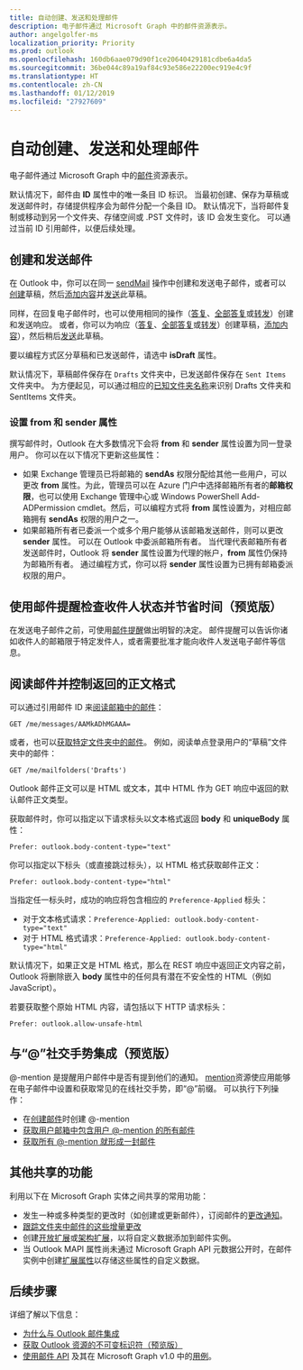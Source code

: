 ```yaml
---
title: 自动创建、发送和处理邮件
description: 电子邮件通过 Microsoft Graph 中的邮件资源表示。
author: angelgolfer-ms
localization_priority: Priority
ms.prod: outlook
ms.openlocfilehash: 160db6aae079d90f1ce20640429181cdbe6a4da5
ms.sourcegitcommit: 36be044c89a19af84c93e586e22200ec919e4c9f
ms.translationtype: HT
ms.contentlocale: zh-CN
ms.lasthandoff: 01/12/2019
ms.locfileid: "27927609"
---
```

# <a name="automate-creating-sending-and-processing-messages"></a>自动创建、发送和处理邮件

电子邮件通过 Microsoft Graph 中的[邮件](/graph/api/resources/message?view=graph-rest-1.0)资源表示。

默认情况下，邮件由 **ID** 属性中的唯一条目 ID 标识。 当最初创建、保存为草稿或发送邮件时，存储提供程序会为邮件分配一个条目 ID。 默认情况下，当将邮件复制或移动到另一个文件夹、存储空间或 .PST 文件时，该 ID 会发生变化。 可以通过当前 ID 引用邮件，以便后续处理。

## <a name="creating-and-sending-mail"></a>创建和发送邮件

在 Outlook 中，你可以在同一 [sendMail](/graph/api/user-sendmail?view=graph-rest-1.0) 操作中创建和发送电子邮件，或者可以[创建](/graph/api/user-post-messages?view=graph-rest-1.0)草稿，然后[添加内容](/graph/api/message-update?view=graph-rest-1.0)并[发送](/graph/api/message-send?view=graph-rest-1.0)此草稿。

同样，在回复电子邮件时，也可以使用相同的操作（[答复](/graph/api/message-reply?view=graph-rest-1.0)、[全部答复](/graph/api/message-replyall?view=graph-rest-1.0)或[转发](/graph/api/message-forward?view=graph-rest-1.0)）创建和发送响应。 或者，你可以为响应（[答复](/graph/api/message-createreply?view=graph-rest-1.0)、[全部答复](/graph/api/message-createreplyall?view=graph-rest-1.0)或[转发](/graph/api/message-createforward?view=graph-rest-1.0)）创建草稿，[添加内容](/graph/api/message-update?view=graph-rest-1.0)），然后稍后[发送](/graph/api/message-send?view=graph-rest-1.0)此草稿。

要以编程方式区分草稿和已发送邮件，请选中 **isDraft** 属性。

默认情况下，草稿邮件保存在 `Drafts` 文件夹中，已发送邮件保存在 `Sent Items` 文件夹中。 为方便起见，可以通过相应的[已知文件夹名称](/graph/api/resources/mailfolder?view=graph-rest-1.0)来识别 Drafts 文件夹和 SentItems 文件夹。 

### <a name="setting-the-from-and-sender-properties"></a>设置 from 和 sender 属性

撰写邮件时，Outlook 在大多数情况下会将 **from** 和 **sender** 属性设置为同一登录用户。 你可以在以下情况下更新这些属性：

- 如果 Exchange 管理员已将邮箱的 **sendAs** 权限分配给其他一些用户，可以更改 **from** 属性。为此，管理员可以在 Azure 门户中选择邮箱所有者的**邮箱权限**，也可以使用 Exchange 管理中心或 Windows PowerShell Add-ADPermission cmdlet。然后，可以编程方式将 **from** 属性设置为，对相应邮箱拥有 **sendAs** 权限的用户之一。
- 如果邮箱所有者已委派一个或多个用户能够从该邮箱发送邮件，则可以更改 **sender** 属性。 可以在 Outlook 中委派邮箱所有者。 当代理代表邮箱所有者发送邮件时，Outlook 将 **sender** 属性设置为代理的帐户，**from** 属性仍保持为邮箱所有者。 通过编程方式，你可以将 **sender** 属性设置为已拥有邮箱委派权限的用户。

## <a name="using-mailtips-to-check-recipient-status-and-save-time-preview"></a>使用邮件提醒检查收件人状态并节省时间（预览版）

在发送电子邮件之前，可使用[邮件提醒](/graph/api/resources/mailtips?view=graph-rest-beta)做出明智的决定。
邮件提醒可以告诉你诸如收件人的邮箱限于特定发件人，或者需要批准才能向收件人发送电子邮件等信息。


## <a name="reading-messages-with-control-over-the-body-format-returned"></a>阅读邮件并控制返回的正文格式

可以通过引用邮件 ID 来[阅读邮箱中的邮件](/graph/api/message-get?view=graph-rest-1.0)：

<!-- {
  "blockType": "ignored",
  "sampleKeys": ["AAMkADhMGAAA="]
}-->
```http
GET /me/messages/AAMkADhMGAAA=
```

或者，也可以[获取特定文件夹中的邮件](/graph/api/user-list-messages?view=graph-rest-1.0)。 例如，阅读单点登录用户的“草稿”文件夹中的邮件：

<!-- { "blockType": "ignored" } -->
```http
GET /me/mailfolders('Drafts')
```

Outlook 邮件正文可以是 HTML 或文本，其中 HTML 作为 GET 响应中返回的默认邮件正文类型。

获取邮件时，你可以指定以下请求标头以文本格式返回 **body** 和 **uniqueBody** 属性：

```http
Prefer: outlook.body-content-type="text"
```

你可以指定以下标头（或直接跳过标头），以 HTML 格式获取邮件正文：

```http
Prefer: outlook.body-content-type="html"
```

当指定任一标头时，成功的响应将包含相应的 `Preference-Applied` 标头：

- 对于文本格式请求：`Preference-Applied: outlook.body-content-type="text"`
- 对于 HTML 格式请求：`Preference-Applied: outlook.body-content-type="html"`

默认情况下，如果正文是 HTML 格式，那么在 REST 响应中返回正文内容之前，Outlook 将删除嵌入 **body** 属性中的任何具有潜在不安全性的 HTML（例如 JavaScript）。

若要获取整个原始 HTML 内容，请包括以下 HTTP 请求标头：

```http
Prefer: outlook.allow-unsafe-html
```

## <a name="integrating-with--social-gesture-preview"></a>与“@”社交手势集成（预览版）

@-mention 是提醒用户邮件中是否有提到他们的通知。 [mention](/graph/api/resources/mention?view=graph-rest-beta)资源使应用能够在电子邮件中设置和获取常见的在线社交手势，即“@”前缀。
可以执行下列操作：

- 在[创建邮件](/graph/api/user-post-messages?view=graph-rest-beta#request-2)时创建 @-mention
- [获取用户邮箱中包含用户 @-mention 的所有邮件](/graph/api/user-list-messages?view=graph-rest-beta#request-2)
- [获取所有 @-mention 就形成一封邮件](/graph/api/message-get?view=graph-rest-beta#request-2)

## <a name="other-shared-capabilities"></a>其他共享的功能

利用以下在 Microsoft Graph 实体之间共享的常用功能：

- 发生一种或多种类型的更改时（如创建或更新邮件），订阅邮件的[更改通知](/graph/api/resources/webhooks?view=graph-rest-1.0)。
- [跟踪文件夹中邮件的这些增量更改](delta-query-messages.md)
- 创建[开放扩展](extensibility-overview.md#open-extensions)或[架构扩展](extensibility-overview.md#schema-extensions)，以将自定义数据添加到邮件实例。
- 当 Outlook MAPI 属性尚未通过 Microsoft Graph API 元数据公开时，在邮件实例中创建[扩展属性](/graph/api/resources/extended-properties-overview?view=graph-rest-1.0)以存储这些属性的自定义数据。

## <a name="next-steps"></a>后续步骤

详细了解以下信息：

- [为什么与 Outlook 邮件集成](outlook-mail-concept-overview.md)
- [获取 Outlook 资源的不可变标识符（预览版）](outlook-immutable-id.md)
- [使用邮件 API](/graph/api/resources/mail-api-overview?view=graph-rest-1.0) 及其在 Microsoft Graph v1.0 中的[用例](/graph/api/resources/mail-api-overview?view=graph-rest-1.0#common-use-cases)。
